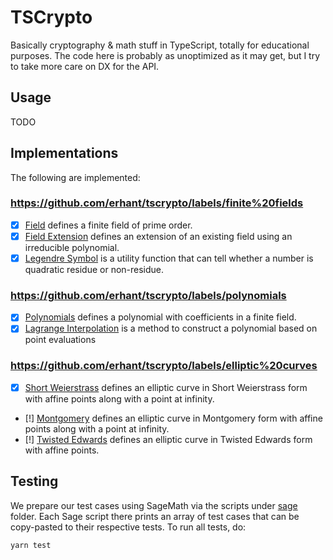 # TSCrypto

Basically cryptography & math stuff in TypeScript, totally for educational purposes. The code here is probably as unoptimized as it may get, but I try to take more care on DX for the API.

## Usage

TODO

## Implementations

The following are implemented:

### https://github.com/erhant/tscrypto/labels/finite%20fields

- [x] [Field](./src/fields/field.ts) defines a finite field of prime order.
- [x] [Field Extension](./src/fields/extension.ts) defines an extension of an existing field using an irreducible polynomial.
- [x] [Legendre Symbol](./src/utils/legendre.ts) is a utility function that can tell whether a number is quadratic residue or non-residue.

### https://github.com/erhant/tscrypto/labels/polynomials

- [x] [Polynomials](./src/polynomials/polynomial.ts) defines a polynomial with coefficients in a finite field.
- [x] [Lagrange Interpolation](./src/utils/lagrange.ts) is a method to construct a polynomial based on point evaluations

### https://github.com/erhant/tscrypto/labels/elliptic%20curves

- [x] [Short Weierstrass](./src/curves/shortWeierstrass.ts) defines an elliptic curve in Short Weierstrass form with affine points along with a point at infinity.
- [!] [Montgomery](./src/curves/montgomery.ts) defines an elliptic curve in Montgomery form with affine points along with a point at infinity.
- [!] [Twisted Edwards](./src/curves/twised-edwards.ts) defines an elliptic curve in Twisted Edwards form with affine points.

## Testing

We prepare our test cases using SageMath via the scripts under [sage](./sage/) folder. Each Sage script there prints an array of test cases that can be copy-pasted to their respective tests. To run all tests, do:

```sh
yarn test
```

